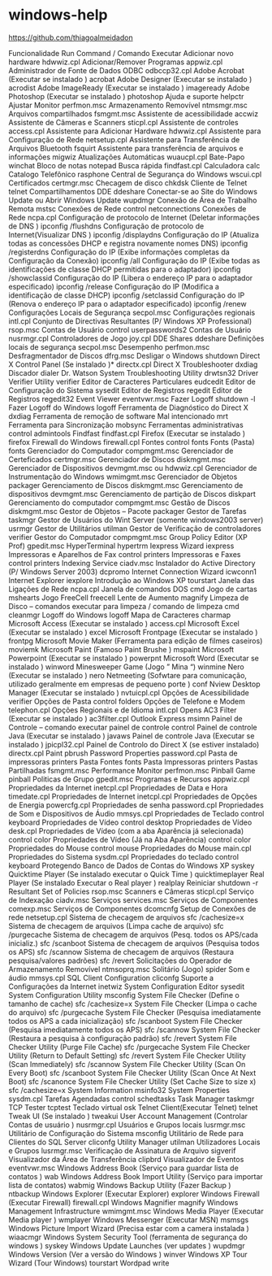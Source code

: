 # windows-help

https://github.com/thiagoalmeidadon



Funcionalidade	Run Command / Comando Executar
Adicionar novo hardware	hdwwiz.cpl
Adicionar/Remover Programas	appwiz.cpl
Administrador de Fonte de Dados ODBC	odbccp32.cpl
Adobe Acrobat (Executar se instalado )	acrobat
Adobe Designer (Executar se instalado )	acrodist
Adobe ImageReady (Executar se instalado )	imageready
Adobe Photoshop (Executar se instalado )	photoshop
Ajuda e suporte	helpctr
Ajustar Monitor	perfmon.msc
Armazenamento Removível	ntmsmgr.msc
Arquivos compartilhados	fsmgmt.msc
Assistente de acessibilidade	accwiz
Assistente de Câmeras e Scanners	sticpl.cpl
Assistente de controles	access.cpl
Assistente para Adicionar Hardware	hdwwiz.cpl
Assistente para Configuração de Rede	netsetup.cpl
Assistente para Transferência de Arquivos Bluetooth	fsquirt
Assistente para transferência de arquivos e informações	migwiz
Atualizações Automáticas	wuaucpl.cpl
Bate-Papo	winchat
Bloco de notas	notepad
Busca rápida	findfast.cpl
Calculadora	calc
Catalogo Telefônico	rasphone
Central de Segurança do Windows	wscui.cpl
Certificados	certmgr.msc
Checagem de disco	chkdsk
Cliente de Telnet	telnet
Compartilhamentos DDE	ddeshare
Conectar-se ao Site do Windows Update ou Abrir Windows Update	wupdmgr
Conexão de Área de Trabalho Remota	mstsc
Conexões de Rede	control netconnections
Conexões de Rede	ncpa.cpl
Configuração de protocolo de Internet (Deletar informações de DNS )	ipconfig /flushdns
Configuração de protocolo de Internet(Visualizar DNS )	ipconfig /displaydns
Configuração do IP (Atualiza todas as concessões DHCP e registra novamente nomes DNS)	ipconfig /registerdns
Configuração do IP (Exibe informações completas da Configuração da Conexão)	ipconfig /all
Configuração do IP (Exibe todas as identificações de classe DHCP permitidas para o adaptador)	ipconfig /showclassid
Configuração do IP (Libera o endereço IP para o adaptador especificado)	ipconfig /release
Configuração do IP (Modifica a identificação de classe DHCP)	ipconfig /setclassid
Configuração do IP (Renova o endereço IP para o adaptador especificado)	ipconfig /renew
Configurações Locais de Segurança	secpol.msc
Configurações regionais	intl.cpl
Conjunto de Directivas Resultantes (P/ Windows XP Professional)	rsop.msc
Contas de Usuário	control userpasswords2
Contas de Usuário	nusrmgr.cpl
Controladores de Jogo	joy.cpl
DDE Shares	ddeshare
Definições locais de segurança	secpol.msc
Desempenho	perfmon.msc
Desfragmentador de Discos	dfrg.msc
Desligar o Windows	shutdown
Direct X Control Panel (Se instalado )*	directx.cpl
Direct X Troubleshooter	dxdiag
Discador	dialer
Dr. Watson System Troubleshooting Utility	drwtsn32
Driver Verifier Utility	verifier
Editor de Caracteres Particulares	eudcedit
Editor de Configuração do Sistema	sysedit
Editor de Registros	regedit
Editor de Registros	regedit32
Event Viewer	eventvwr.msc
Fazer Logoff	shutdown -l
Fazer Logoff do Windows	logoff
Ferramenta de Diagnóstico do Direct X	dxdiag
Ferramenta de remoção de software Mal intencionado	mrt
Ferramenta para Sincronização	mobsync
Ferramentas administrativas	control admintools
Findfast	findfast.cpl
Firefox (Executar se instalado )	firefox
Firewall do Windows	firewall.cpl
Fontes	control fonts
Fonts (Pasta)	fonts
Gerenciador  do Computador	compmgmt.msc
Gerenciador de Certeficados	certmgr.msc
Gerenciador de Discos	diskmgmt.msc
Gerenciador de Dispositivos	devmgmt.msc ou hdwwiz.cpl
Gerenciador de Instrumentação do Windows	wmimgmt.msc
Gerenciador de Objetos	packager
Gerenciamento de Discos	diskmgmt.msc
Gerenciamento de dispositivos	devmgmt.msc
Gerenciamento de partição de Discos	diskpart
Gerenciamento do computador	compmgmt.msc
Gestão de Discos	diskmgmt.msc
Gestor de Objetos – Pacote	packager
Gestor de Tarefas	taskmgr
Gestor de Usuários do Wint Server (somente windows2003 server)	usrmgr
Gestor de Utilitários	utilman
Gestor de Verificação de controladores	verifier
Gestor do Computador	compmgmt.msc
Group Policy Editor (XP Prof)	gpedit.msc
HyperTerminal	hypertrm
Iexpress Wizard	iexpress
Impressoras e Aparelhos de Fax	control printers
Impressoras e Faxes	control printers
Indexing Service	ciadv.msc
Instalador do Active Directory (P/ Windows Server 2003)	dcpromo
Internet Connection Wizard	icwconn1
Internet Explorer	iexplore
Introdução ao Windows XP	tourstart
Janela das Ligações de Rede	ncpa.cpl
Janela de comandos DOS	cmd
Jogo de cartas	mshearts
Jogo FreeCell	freecell
Lente de Aumento	magnify
Limpeza de Disco – comandos executar para limpeza / comando de limpeza cmd	cleanmgr
Logoff do Windows	logoff
Mapa de Caracteres	charmap
Microsoft Access (Executar se instalado )	access.cpl
Microsoft Excel (Executar se instalado )	excel
Microsoft Frontpage (Executar se instalado )	frontpg
Microsoft Movie Maker (Ferramenta para edição de filmes caseiros)	moviemk
Microsoft Paint (Famoso Paint Brushe )	mspaint
Microsoft Powerpoint (Executar se instalado )	powerpnt
Microsoft Word (Executar se instalado )	winword
Minesweeper Game (Jogo ” Mina “)	winmine
Nero (Executar se instalado )	nero
Netmeeting (Sofwtare para comunicação, utilizado geralmente em empresas de pequeno porte )	conf
Nview Desktop Manager (Executar se instalado )	nvtuicpl.cpl
Opções de Acessibilidade	verifier
Opções de Pasta	control folders
Opções de Telefone e Modem	telephon.cpl
Opções Regionais e de Idioma	intl.cpl
Opens AC3 Filter (Executar se instalado )	ac3filter.cpl
Outlook Express	msimn
Painel de Controle – comando executar painel de controle	control
Painel de controle Java (Executar se instalado )	javaws
Painel de controle Java (Executar se instalado )	jpicpl32.cpl
Painel de Controlo do Direct X (se estiver instalado)	directx.cpl
Paint	pbrush
Password Properties	password.cpl
Pasta de impressoras	printers
Pasta Fontes	fonts
Pasta Impressoras	printers
Pastas Partilhadas	fsmgmt.msc
Performance Monitor	perfmon.msc
Pinball Game	pinball
Politicas de Grupo	gpedit.msc
Programas e Recursos	appwiz.cpl
Propriedades da Internet	inetcpl.cpl
Propriedades de Data e Hora	timedate.cpl
Propriedades de Internet	inetcpl.cpl
Propriedades de Opções de Energia	powercfg.cpl
Propriedades de senha	password.cpl
Propriedades de Som e Dispositivos de Áudio	mmsys.cpl
Propriedades de Teclado	control keyboard
Propriedades de Vídeo	control desktop
Propriedades de Vídeo	desk.cpl
Propriedades de Vídeo (com a aba Aparência já selecionada)	control color
Propriedades de Vídeo (Já na Aba Aparência)	control color
Propriedades do Mouse	control mouse
Propriedades do Mouse	main.cpl
Propriedades do Sistema	sysdm.cpl
Propriedades do teclado	control keyboard
Protegendo Banco de Dados de Contas do Windows XP	syskey
Quicktime Player (Se instalado executar o Quick Time )	quicktimeplayer
Real Player (Se instalado Executar o Real player )	realplay
Reiniciar	shutdown -r
Resultant Set of Policies	rsop.msc
Scanners e Câmeras	sticpl.cpl
Serviço de Indexação	ciadv.msc
Serviços	services.msc
Serviços de Componentes	comexp.msc
Serviços de Componentes	dcomcnfg
Setup de Conexões de rede	netsetup.cpl
Sistema de checagem de arquivos	sfc /cachesize=x
Sistema de checagem de arquivos (Limpa cache de arquivo)	sfc /purgecache
Sistema de checagem de arquivos (Pesq. todos os APS/cada inicializ.)	sfc /scanboot
Sistema de checagem de arquivos (Pesquisa todos os APS)	sfc /scannow
Sistema de checagem de arquivos (Restaura pesquisa/valores padrões)	sfc /revert
Solicitações do Operador de Armazenamento Removível	ntmsoprq.msc
Solitário (Jogo)	spider
Som e áudio	mmsys.cpl
SQL Client Configuration	cliconfg
Suporte a Configurações da Internet	inetwiz
System Configuration Editor	sysedit
System Configuration Utility	msconfig
System File Checker (Define o tamanho de cache)	sfc /cachesize=x
System File Checker (Limpa o cache do arquivo)	sfc /purgecache
System File Checker (Pesquisa imediatamente todos os APS a cada inicialização)	sfc /scanboot
System File Checker (Pesquisa imediatamente todos os APS)	sfc /scannow
System File Checker (Restaura a pesquisa à configuração padrão)	sfc /revert
System File Checker Utility (Purge File Cache)	sfc /purgecache
System File Checker Utility (Return to Default Setting)	sfc /revert
System File Checker Utility (Scan Immediately)	sfc /scannow
System File Checker Utility (Scan On Every Boot)	sfc /scanboot
System File Checker Utility (Scan Once At Next Boot)	sfc /scanonce
System File Checker Utility (Set Cache Size to size x)	sfc /cachesize=x
System Information	msinfo32
System Properties	sysdm.cpl
Tarefas Agendadas	control schedtasks
Task Manager	taskmgr
TCP Tester	tcptest
Teclado virtual	osk
Telnet Client(Executar Telnet)	telnet
Tweak UI (Se instalado )	tweakui
User Account Management (Controlar Contas de usuário )	nusrmgr.cpl
Usuários e Grupos locais	lusrmgr.msc
Utilitário de Configuração do Sistema	msconfig
Utilitário de Rede para Clientes do SQL Server	cliconfg
Utility Manager	utilman
Utilizadores Locais e Grupos	lusrmgr.msc
Verificação de Assinatura de Arquivo	sigverif
Visualizador da Área de Transferência	clipbrd
Visualizador de Eventos	eventvwr.msc
Windows Address Book (Serviço para guardar lista de contatos )	wab
Windows Address Book Import Utility (Serviço para importar lista de contatos)	wabmig
Windows Backup Utility (Fazer Backup )	ntbackup
Windows Explorer (Executar Explorer)	explorer
Windows Firewall (Executar Firewall)	firewall.cpl
Windows Magnifier	magnify
Windows Management Infrastructure	wmimgmt.msc
Windows Media Player (Executar Media player )	wmplayer
Windows Messenger (Executar MSN)	msmsgs
Windows Picture Import Wizard (Precisa estar com a camera instalada )	wiaacmgr
Windows System Security Tool (ferramenta de segurança do windows )	syskey
Windows Update Launches (ver updates )	wupdmgr
Windows Version (Ver a versão do Windows )	winver
Windows XP Tour Wizard (Tour Windows)	tourstart
Wordpad	write










